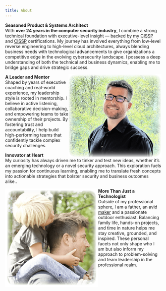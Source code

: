 ```yaml
---
title: About
---
```


<div class="content-body">

<p><b>Seasoned Product & Systems Architect</b><br/>
With <b>over 24 years in the computer security industry</b>, I combine a strong technical foundation with executive-level insight — backed by my <a href="https://en.wikipedia.org/wiki/Certified_Information_Systems_Security_Professional" target="_blank">CISSP</a> and <a href="https://en.wikipedia.org/wiki/Certified_Information_Systems_Security_Professional" target="_blank">CISSP</a> certifications. My journey has involved everything from low-level reverse engineering to high-level cloud architectures, always blending business needs with technological advancements to give organizations a competitive edge in the evolving cybersecurity landscape. I possess a deep understanding of both the technical and business dynamics, enabling me to bridge gaps and drive strategic success.</p>

<img alt="Profile Sketch of Michael Shannon" title="Haskell" src="/images/about-profile-2.png" style="float:right; width:300px;"></a>

<p><b>A Leader and Mentor</b><br/>
Shaped by years of executive coaching and real-world experience, my leadership style is rooted in mentorship. I believe in active listening, collaborative decision-making, and empowering teams to take ownership of their projects. By fostering trust and accountability, I help build high-performing teams that confidently tackle complex security challenges. </p>

<p><b>Innovator at Heart</b><br/>
My curiosity has always driven me to tinker and test new ideas, whether it’s an emerging technology or a novel security approach. This exploration fuels my passion for continuous learning, enabling me to translate fresh concepts into actionable strategies that bolster security and business outcomes alike..</p>

<img alt="Profile Sketch of Michael Shannon" title="Haskell" src="/images/about-profile-1.png" style="float:left; width:300px;"></a>

<p><b>More Than Just a Technologist</b><br/>
Outside of my professional sphere, I am a father, an avid <a href="https://en.wikipedia.org/wiki/Maker_culture" target="_blank">maker</a> and a passionate outdoor enthusiast. Balancing family life, hands-on projects, and time in nature helps me stay creative, grounded, and inspired. These personal facets not only shape who I am but also inform my approach to problem-solving and team leadership in the professional realm.</p>

</div>
